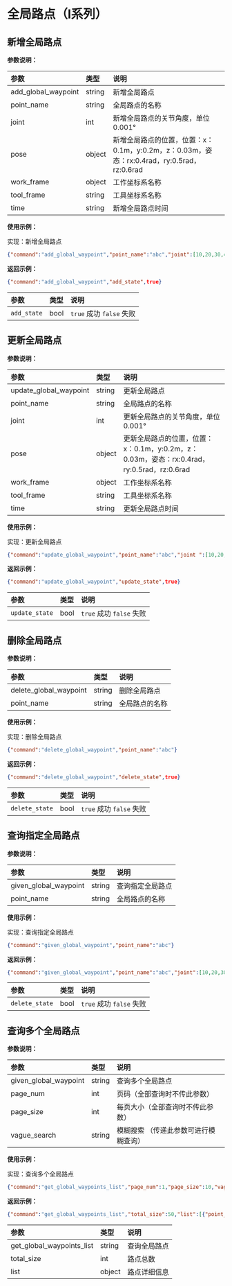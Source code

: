 # 全局路点（I系列）

## 新增全局路点

**参数说明：**

| 参数                    | 类型 | 说明                            |
|:----------------------|:---|:------------------------------|
|add_global_waypoint|string|新增全局路点|
|point_name|string|全局路点的名称|
|joint|int|新增全局路点的关节角度，单位 0.001°|
|pose|object|新增全局路点的位置，位置：x：0.1m，y:0.2m，z：0.03m，姿态：rx:0.4rad，ry:0.5rad，rz:0.6rad|
|work_frame|object|工作坐标系名称|
|tool_frame|string|工具坐标系名称|
|time|string|新增全局路点时间|

**使用示例：**

实现：新增全局路点

```json
{"command":"add_global_waypoint","point_name":"abc","joint":[10,20,30,40,50,60,40],"pose":[100000,200000,30000,400,500,600],"work_frame":"World","tool_frame":"Arm_Tip","time":"2023-2-22 15:23:00"}
```

**返回示例：**

```json
{"command":"add_global_waypoint","add_state",true}
```

| 参数                | 类型     | 说明      |
|:------------------|:-------|:----------------------------------------|
|`add_state`|bool|`true` 成功   `false` 失败|


## 更新全局路点

**参数说明：**

| 参数                    | 类型 | 说明                            |
|:----------------------|:---|:------------------------------|
|update_global_waypoint|string|更新全局路点|
|point_name|string|全局路点的名称|
|joint|int|更新全局路点的关节角度，单位 0.001°|
|pose|object|更新全局路点的位置，位置：x：0.1m，y:0.2m，z：0.03m，姿态：rx:0.4rad，ry:0.5rad，rz:0.6rad|
|work_frame|object|工作坐标系名称|
|tool_frame|string|工具坐标系名称|
|time|string|更新全局路点时间|

**使用示例：**

实现：更新全局路点

```json
{"command":"update_global_waypoint","point_name":"abc","joint ":[10,20,30,40,50,60,40],"pose":[100000,200000,30000,400,500,600],"work_frame":"World","tool_frame":"Arm_Tip","time":"2023-2-22 15:23:00"}
```
**返回示例：**

```json
{"command":"update_global_waypoint","update_state",true}
```

| 参数                | 类型     | 说明      |
|:------------------|:-------|:----------------------------------------|
|`update_state`|bool|`true` 成功   `false` 失败|


## 删除全局路点

**参数说明：**

| 参数                    | 类型 | 说明                            |
|:----------------------|:---|:------------------------------|
|delete_global_waypoint|string|删除全局路点|
|point_name|string|全局路点的名称|

**使用示例：**

实现：删除全局路点
```json
{"command":"delete_global_waypoint","point_name":"abc"}
```
**返回示例：**

```json
{"command":"delete_global_waypoint","delete_state",true}
```

| 参数                | 类型     | 说明      |
|:------------------|:-------|:----------------------------------------|
|`delete_state`|bool|`true` 成功   `false` 失败|


## 查询指定全局路点

**参数说明：**

| 参数                    | 类型 | 说明                            |
|:----------------------|:---|:------------------------------|
|given_global_waypoint|string|查询指定全局路点|
|point_name|string|全局路点的名称|

**使用示例：**

实现：查询指定全局路点
```json
{"command":"given_global_waypoint","point_name":"abc"}
```
**返回示例：**

```json
{"command":"given_global_waypoint","point_name":"abc","joint":[10,20,30,40,50,60,40],"pose":[100000,200000,30000,400,500,600],"work_frame":"World","tool_frame":"Arm_Tip","time":"2022-12-22 15:23:00"}
```

| 参数                | 类型     | 说明      |
|:------------------|:-------|:----------------------------------------|
|`delete_state`|bool|`true` 成功   `false` 失败|


## 查询多个全局路点

**参数说明：**

| 参数                    | 类型 | 说明                            |
|:----------------------|:---|:------------------------------|
|given_global_waypoint|string|查询多个全局路点|
|page_num|int|页码（全部查询时不传此参数）|
|page_size|int|每页大小（全部查询时不传此参数）|
|vague_search|string|模糊搜索 （传递此参数可进行模糊查询）|

**使用示例：**

实现：查询多个全局路点
```json
{"command":"get_global_waypoints_list","page_num":1,"page_size":10,"vague_search":"file"}
```
**返回示例：**

```json
{"command":"get_global_waypoints_list","total_size":50,"list":[{"point_name":"abcd","joint":[10,20,30,40,50,60,40],"pose":[100000,200000,30000,400,500,600],"work_frame":"World","tool_frame":"Arm_Tip","time":"2022-12-22 15:23:00"},{"point_name":"1abc","joint":[10,20,30,40, 50,60,40],"pose":[100000,200000,30000,400,500,600],"work_frame":"World","tool_frame":"Arm_Tip","time":"2022-12-22 15:23:00"}]}
```

| 参数                | 类型     | 说明      |
|:------------------|:-------|:----------------------------------------|
|get_global_waypoints_list|string|查询全局路点|
|total_size|int|路点总数|
|list|object|路点详细信息|
